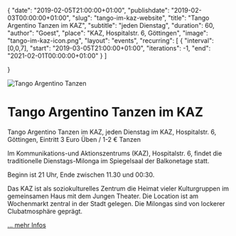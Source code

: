 {
   "date":          "2019-02-05T21:00:00+01:00",
   "publishdate":   "2019-02-03T00:00:00+01:00",
   "slug":          "tango-im-kaz-website",
   "title":         "Tango Argentino Tanzen im KAZ",
   "subtitle":      "jeden Dienstag",
   "duration":      60,
   "author":        "Goest",
   "place":         "KAZ, Hospitalstr. 6, Göttingen",
   "image":         "tango-im-kaz-icon.png",
   "layout":        "events",
   "recurring": [
     {
       "interval": [0,0,7],
       "start": "2019-03-05T21:00:00+01:00",
       "iterations": -1,
       "end": "2021-02-01T00:00:00+01:00"
     }
   ]


}

![Tango Argentino Tanzen](https://goest.de/bilder07/musa07.jpg)

Tango Argentino Tanzen im KAZ
============

Tango Argentino Tanzen im KAZ, jeden Dienstag im KAZ, Hospitalstr. 6, Göttingen, Eintritt 3 Euro Üben / 1-2 € Tanzen 

Im Kommunikations-und Aktionszentrums (KAZ), Hospitalstr. 6, findet die traditionelle Dienstags-Milonga im Spiegelsaal der Balkonetage statt. 

Beginn ist 21 Uhr, Ende zwischen 11.30 und 00:30.

Das KAZ ist als soziokulturelles Zentrum die Heimat vieler Kulturgruppen im gemeinsamen Haus mit dem Jungen Theater. 
Die Location ist am Wochenmarkt zentral in der Stadt gelegen. Die Milongas sind von lockerer Clubatmosphäre geprägt. 

[... mehr Infos](https://goest.de/tango.htm#kaz)
